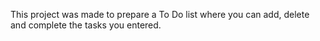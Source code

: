 This project was made to prepare a To Do list where you can add, delete and complete the tasks you entered. 